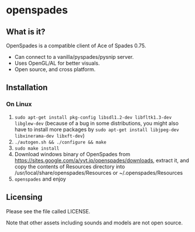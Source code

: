 openspades
==========

What is it?
-----------

OpenSpades is a compatible client of Ace of Spades 0.75. 

* Can connect to a vanilla/pyspades/pysnip server.
* Uses OpenGL/AL for better visuals.
* Open source, and cross platform.

Installation
------------

### On Linux

1. ```sudo apt-get install pkg-config libsdl1.2-dev libfltk1.3-dev libglew-dev``` (because of a bug in some distributions, 
you might also have to install more packages by ```sudo apt-get install libjpeg-dev libxinerama-dev libxft-dev```)
2. ```./autogen.sh && ./configure && make```
3. ```sudo make install```
4. Download windows binary of OpenSpades from https://sites.google.com/a/yvt.jp/openspades/downloads, extract it,
and copy the contents of Resources directory into /usr/local/share/openspades/Resources or ~/.openspades/Resources
5. ```openspades``` and enjoy

Licensing
---------
Please see the file called LICENSE.

Note that other assets including sounds and models are not open source.
